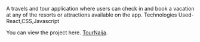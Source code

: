 A travels and tour application where users can check in and book a vacation at any of the resorts or attractions available on the app.
Technologies Used- React,CSS,Javascript


You can view the project here. [TourNaija](tourapp2.vercel.app).

